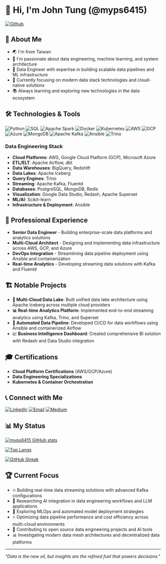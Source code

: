 # 👋 Hi, I'm John Tung (@myps6415)
[![Github](https://img.shields.io/github/followers/myps6415?label=Follow&style=social)](https://github.com/myps6415)

## 🚀 About Me
- 🌏 I'm from Taiwan
- 👀 I'm passionate about data engineering, machine learning, and system architecture
- 💼 Data Engineer with expertise in building scalable data pipelines and ML infrastructure
- 🎯 Currently focusing on modern data stack technologies and cloud-native solutions
- 📚 Always learning and exploring new technologies in the data ecosystem

## 🛠️ Technologies & Tools
![Python](https://img.shields.io/badge/-Python-3776AB?style=flat-square&logo=python&logoColor=white)
![SQL](https://img.shields.io/badge/-SQL-4479A1?style=flat-square&logo=postgresql&logoColor=white)
![Apache Spark](https://img.shields.io/badge/-Apache%20Spark-E25A1C?style=flat-square&logo=apachespark&logoColor=white)
![Docker](https://img.shields.io/badge/-Docker-2496ED?style=flat-square&logo=docker&logoColor=white)
![Kubernetes](https://img.shields.io/badge/-Kubernetes-326CE5?style=flat-square&logo=kubernetes&logoColor=white)
![AWS](https://img.shields.io/badge/-AWS-232F3E?style=flat-square&logo=amazon-aws&logoColor=white)
![GCP](https://img.shields.io/badge/-Google%20Cloud-4285F4?style=flat-square&logo=google-cloud&logoColor=white)
![Azure](https://img.shields.io/badge/-Microsoft%20Azure-0078D4?style=flat-square&logo=microsoft-azure&logoColor=white)
![MongoDB](https://img.shields.io/badge/-MongoDB-47A248?style=flat-square&logo=mongodb&logoColor=white)
![Apache Kafka](https://img.shields.io/badge/-Apache%20Kafka-231F20?style=flat-square&logo=apache-kafka&logoColor=white)
![Ansible](https://img.shields.io/badge/-Ansible-EE0000?style=flat-square&logo=ansible&logoColor=white)
![Trino](https://img.shields.io/badge/-Trino-DD00A1?style=flat-square&logo=trino&logoColor=white)

### Data Engineering Stack
- **Cloud Platforms**: AWS, Google Cloud Platform (GCP), Microsoft Azure
- **ETL/ELT**: Apache Airflow, dbt
- **Data Warehouses**: BigQuery, Redshift
- **Data Lakes**: Apache Iceberg
- **Query Engines**: Trino
- **Streaming**: Apache Kafka, Fluentd
- **Databases**: PostgreSQL, MongoDB, Redis
- **Visualization**: Google Data Studio, Redash, Apache Superset
- **ML/AI**: Scikit-learn
- **Infrastructure & Deployment**: Ansible

## 💼 Professional Experience
- **Senior Data Engineer** - Building enterprise-scale data platforms and analytics solutions
- **Multi-Cloud Architect** - Designing and implementing data infrastructure across AWS, GCP, and Azure
- **DevOps Integration** - Streamlining data pipeline deployment using Ansible and containerization
- **Real-time Analytics** - Developing streaming data solutions with Kafka and Fluentd

## 🏗️ Notable Projects
- **🚀 Multi-Cloud Data Lake**: Built unified data lake architecture using Apache Iceberg across multiple cloud providers
- **📊 Real-time Analytics Platform**: Implemented end-to-end streaming analytics using Kafka, Trino, and Superset
- **🔄 Automated Data Pipeline**: Developed CI/CD for data workflows using Ansible and containerized Airflow
- **📈 Business Intelligence Dashboard**: Created comprehensive BI solution with Redash and Data Studio integration

## 🎓 Certifications
- **Cloud Platform Certifications** (AWS/GCP/Azure)
- **Data Engineering Specializations**
- **Kubernetes & Container Orchestration**

## 📞 Connect with Me
[![LinkedIn](https://img.shields.io/badge/-LinkedIn-0077B5?style=flat-square&logo=linkedin&logoColor=white)](https://www.linkedin.com/in/hsiao-yu-tung-67547a119/)
[![Email](https://img.shields.io/badge/-Email-D14836?style=flat-square&logo=gmail&logoColor=white)](mailto:myps6415@gmail.com)
[![Medium](https://img.shields.io/badge/-Medium-12100E?style=flat-square&logo=medium&logoColor=white)](https://medium.com/@myps6415)

## 📊 My Status
[![myps6415 GitHub stats](https://github-readme-stats.vercel.app/api?username=myps6415&count_private=true&show_icons=true&theme=radical)](https://github.com/anuraghazra/github-readme-stats)

[![Top Langs](https://github-readme-stats.vercel.app/api/top-langs/?username=myps6415&show_icons=true&theme=radical)](https://github.com/anuraghazra/github-readme-stats)

[![GitHub Streak](https://streak-stats.demolab.com/?user=myps6415)](https://git.io/streak-stats)

## 🏆 Current Focus
- 🔥 Building real-time data streaming solutions with advanced Kafka configurations
- 🤖 Researching AI integration in data engineering workflows and LLM applications
- 🧠 Exploring MLOps and automated model deployment strategies
- ⚡ Optimizing data pipeline performance and cost efficiency across multi-cloud environments
- 🌱 Contributing to open source data engineering projects and AI tools
- 📊 Investigating modern data mesh architectures and decentralized data platforms

---
*"Data is the new oil, but insights are the refined fuel that powers decisions."*